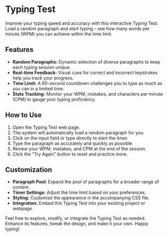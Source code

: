 # Typing Test

Improve your typing speed and accuracy with this interactive Typing Test. Load a random paragraph and start typing – see how many words per minute (WPM) you can achieve within the time limit.

## Features

- **Random Paragraphs:** Dynamic selection of diverse paragraphs to keep each typing session unique.
- **Real-time Feedback:** Visual cues for correct and incorrect keystrokes help you track your progress.
- **Time Limit:** A 60-second countdown challenges you to type as much as you can in a limited time.
- **Stats Tracking:** Monitor your WPM, mistakes, and characters per minute (CPM) to gauge your typing proficiency.

## How to Use

1. Open the Typing Test web page.
2. The system will automatically load a random paragraph for you.
3. Click on the input field or type directly to start the timer.
4. Type the paragraph as accurately and quickly as possible.
5. Review your WPM, mistakes, and CPM at the end of the session.
6. Click the "Try Again" button to reset and practice more.

## Customization

- **Paragraph Pool:** Expand the pool of paragraphs for a broader range of content.
- **Timer Settings:** Adjust the time limit based on your preferences.
- **Styling:** Customize the appearance in the accompanying CSS file.
- **Integration:** Embed this Typing Test into your existing project or webpage.

Feel free to explore, modify, or integrate the Typing Test as needed. Enhance its features, tweak the design, and make it your own. Happy typing!
